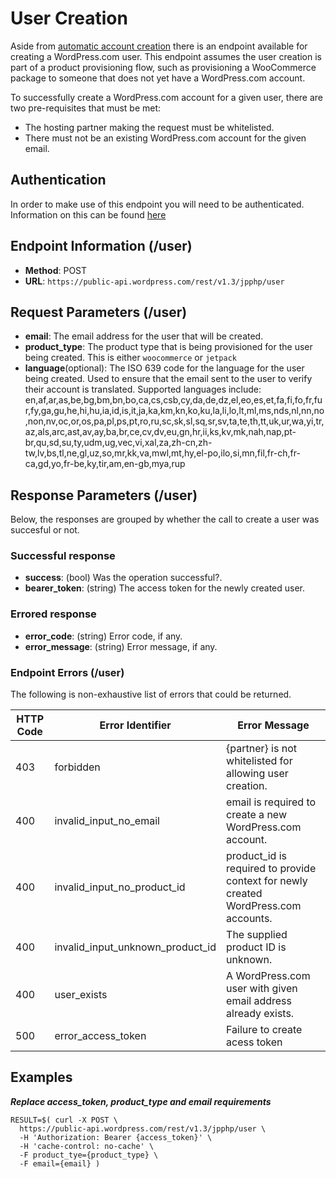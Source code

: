 # User Creation

Aside from [automatic account creation](/jetpack/automatic-account-creation-connection.md) there is an endpoint available for creating a WordPress.com user. This endpoint assumes the user creation is part of a product provisioning flow, such as provisioning a WooCommerce package to someone that does not yet have a WordPress.com account.

To successfully create a WordPress.com account for a given user, there are two pre-requisites that must be met:

- The hosting partner making the request must be whitelisted.
- There must not be an existing WordPress.com account for the given email.

## Authentication
In order to make use of this endpoint you will need to be authenticated. Information on this can be found [here](/jetpack/plan-provisioning-direct-api.md###endpoint-information)

## Endpoint Information (/user)

- __Method__: POST
- __URL__: `https://public-api.wordpress.com/rest/v1.3/jpphp/user`

## Request Parameters (/user)

- __email__: The email address for the user that will be created.
- __product_type__: The product type that is being provisioned for the user being created. This is either `woocommerce` or `jetpack`
- __language__(optional): The ISO 639 code for the language for the user being created. Used to ensure that the email sent to the user to verify their account is translated. Supported languages include: en,af,ar,as,be,bg,bm,bn,bo,ca,cs,csb,cy,da,de,dz,el,eo,es,et,fa,fi,fo,fr,fur,fy,ga,gu,he,hi,hu,ia,id,is,it,ja,ka,km,kn,ko,ku,la,li,lo,lt,ml,ms,nds,nl,nn,no,non,nv,oc,or,os,pa,pl,ps,pt,ro,ru,sc,sk,sl,sq,sr,sv,ta,te,th,tt,uk,ur,wa,yi,tr,az,als,arc,ast,av,ay,ba,br,ce,cv,dv,eu,gn,hr,ii,ks,kv,mk,nah,nap,pt-br,qu,sd,su,ty,udm,ug,vec,vi,xal,za,zh-cn,zh-tw,lv,bs,tl,ne,gl,uz,so,mr,kk,va,mwl,mt,hy,el-po,ilo,si,mn,fil,fr-ch,fr-ca,gd,yo,fr-be,ky,tir,am,en-gb,mya,rup


## Response Parameters (/user)

Below, the responses are grouped by whether the call to create a user was succesful or not.

### Successful response

- __success__: (bool) Was the operation successful?.
- __bearer_token__: (string) The access token for the newly created user.

### Errored response

- __error_code__: (string) Error code, if any.
- __error_message__: (string) Error message, if any.

### Endpoint Errors (/user)

The following is non-exhaustive list of errors that could be returned.

| HTTP Code | Error Identifier          | Error Message                                                             |
| --------- | ------------------------- | ------------------------------------------------------------------------- |
| 403 | forbidden | {partner} is not whitelisted for allowing user creation. |
| 400 | invalid_input_no_email | email is required to create a new WordPress.com account. |
| 400 | invalid_input_no_product_id | product_id is required to provide context for newly created WordPress.com accounts. |
| 400 | invalid_input_unknown_product_id | The supplied product ID is unknown. |
| 400 | user_exists | A WordPress.com user with given email address already exists. |
| 500 | error_access_token | Failure to create acess token

## Examples

***Replace access_token, product_type and email requirements***
```shell
RESULT=$( curl -X POST \
  https://public-api.wordpress.com/rest/v1.3/jpphp/user \
  -H 'Authorization: Bearer {access_token}' \
  -H 'cache-control: no-cache' \
  -F product_tye={product_type} \
  -F email={email} )
```
